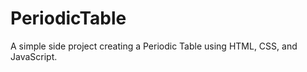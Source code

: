 PeriodicTable
=============

A simple side project creating a Periodic Table using HTML, CSS, and JavaScript.

<!--Periodic Table of Elements, created by Goer Tan, using HTML and CSS-->
<!--2014, The Univeristy of Georgia-->
